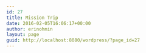 ```yaml
---
id: 27
title: Mission Trip
date: 2016-02-05T16:06:17+00:00
author: erinohmin
layout: page
guid: http://localhost:8080/wordpress/?page_id=27
---
```

